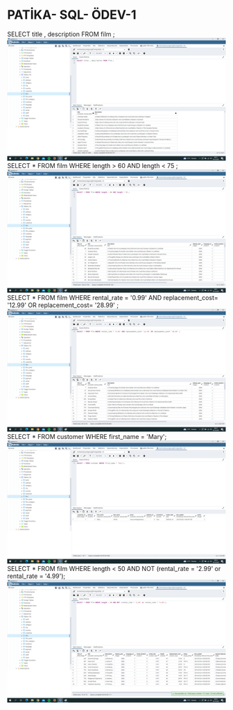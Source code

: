 # PATİKA- SQL- ÖDEV-1
 SELECT title , description FROM film ;  
 ![github](1..png)  
 SELECT * FROM film WHERE length > 60 AND length < 75 ;  
 ![github](2..png)  
 SELECT * FROM film  WHERE rental_rate = '0.99' AND replacement_cost= '12.99' OR replacement_cost= '28.99' ;  
 ![github](3..png) 
 SELECT * FROM customer WHERE first_name = 'Mary';  
 ![github](4..png) 
 SELECT * FROM film WHERE  length < 50 AND  NOT (rental_rate = '2.99' or rental_rate = '4.99');  
 ![github](5..png) 
